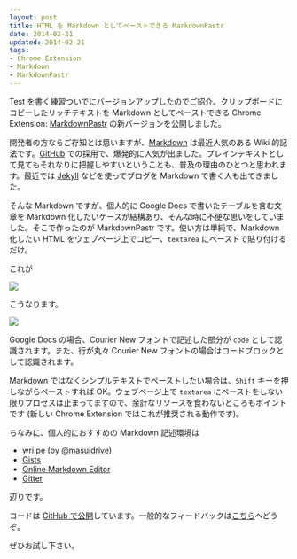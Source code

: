 ```yaml
---           
layout: post
title: HTML を Markdown としてペーストできる MarkdownPastr
date: 2014-02-21
updated: 2014-02-21
tags:
- Chrome Extension
- Markdown
- MarkdownPastr
---
```


Test を書く練習ついでにバージョンアップしたのでご紹介。クリップボードにコピーしたリッチテキストを Markdown としてペーストできる Chrome Extension: [MarkdownPastr](https://chrome.google.com/webstore/detail/markdown-pastr/pjeclabeidkcjhopjbgpiimlaccpdkgk) の新バージョンを公開しました。   

<!-- excerpt -->
  
開発者の方ならご存知とは思いますが、[Markdown](http://ja.wikipedia.org/wiki/Markdown) は最近人気のある Wiki 的記法です。[GitHub](https://github.com/) での採用で、爆発的に人気が出ました。プレインテキストとして見てもそれなりに把握しやすいということも、普及の理由のひとつと思われます。最近では [Jekyll](http://jekyllrb.com/) などを使ってブログを Markdown で書く人も出てきました。   
  
そんな Markdown ですが、個人的に Google Docs で書いたテーブルを含む文章を Markdown 化したいケースが結構あり、そんな時に不便な思いをしていました。そこで作ったのが MarkdownPastr です。使い方は単純で、Markdown 化したい HTML をウェブページ上でコピー、`textarea` にペーストで貼り付けるだけ。  

これが   

[![](https://2.bp.blogspot.com/-TDy5N6O4yqI/UwdpgWIeIJI/AAAAAAAAoTI/vKeRUpKXlWM/s1600/copy.png)](https://2.bp.blogspot.com/-TDy5N6O4yqI/UwdpgWIeIJI/AAAAAAAAoTI/vKeRUpKXlWM/s1600/copy.png)

こうなります。   

[![](https://4.bp.blogspot.com/-TeRARHGfTqY/UwdpgU21WII/AAAAAAAAoTU/QJQ2CZ3JKZk/s1600/paste.png)](https://4.bp.blogspot.com/-TeRARHGfTqY/UwdpgU21WII/AAAAAAAAoTU/QJQ2CZ3JKZk/s1600/paste.png)

Google Docs の場合、Courier New フォントで記述した部分が `code` として認識されます。また、行が丸々 Courier New フォントの場合はコードブロックとして認識されます。   

Markdown ではなくシンプルテキストでペーストしたい場合は、`Shift` キーを押しながらペーストすれば OK。ウェブページ上で `textarea` にペーストをしない限りプロセスは止まってますので、余計なリソースを食わないところもポイントです (新しい Chrome Extension ではこれが推奨される動作です)。   

ちなみに、個人的におすすめの Markdown 記述環境は   

* [wri.pe](https://wri.pe/) (by [@masuidrive](https://twitter.com/masuidrive))
* [Gists](https://gist.github.com/)
* [Online Markdown Editor](http://www.ctrlshift.net/project/markdowneditor/)
* [Gitter](http://gitter.im/)

辺りです。   

コードは [GitHub で公開](https://github.com/agektmr/MarkdownPastr)しています。一般的なフィードバックは[こちら](https://chrome.google.com/webstore/support/pjeclabeidkcjhopjbgpiimlaccpdkgk)へどうぞ。  

ぜひお試し下さい。
